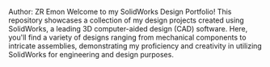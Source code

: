 Author: ZR Emon
Welcome to my SolidWorks Design Portfolio! This repository showcases a collection of my design projects created using SolidWorks, a leading 3D computer-aided design (CAD) software. Here, you'll find a variety of designs ranging from mechanical components to intricate assemblies, demonstrating my proficiency and creativity in utilizing SolidWorks for engineering and design purposes.
